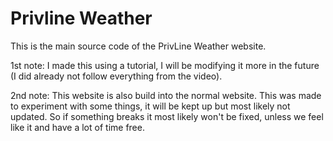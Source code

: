 # Privline Weather

This is the main source code of the PrivLine Weather website.


1st note: I made this using a tutorial, I will be modifying it more in the future (I did already not follow everything from the video).

2nd note:  This website is also build into the normal website. This was made to experiment with some things, it will be kept up but most likely not updated. So if something breaks it most likely won't be fixed, unless we feel like it and have a lot of time free.

